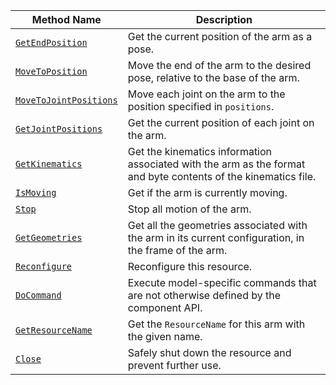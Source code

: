 <!-- prettier-ignore -->
| Method Name | Description |
| ----------- | ----------- |
| [`GetEndPosition`](/appendix/apis/components/arm/#getendposition) | Get the current position of the arm as a pose. |
| [`MoveToPosition`](/appendix/apis/components/arm/#movetoposition) | Move the end of the arm to the desired pose, relative to the base of the arm. |
| [`MoveToJointPositions`](/appendix/apis/components/arm/#movetojointpositions) | Move each joint on the arm to the position specified in `positions`. |
| [`GetJointPositions`](/appendix/apis/components/arm/#getjointpositions) | Get the current position of each joint on the arm. |
| [`GetKinematics`](/appendix/apis/components/arm/#getkinematics) | Get the kinematics information associated with the arm as the format and byte contents of the kinematics file. |
| [`IsMoving`](/appendix/apis/components/arm/#ismoving) | Get if the arm is currently moving. |
| [`Stop`](/appendix/apis/components/arm/#stop) | Stop all motion of the arm. |
| [`GetGeometries`](/appendix/apis/components/arm/#getgeometries) | Get all the geometries associated with the arm in its current configuration, in the frame of the arm. |
| [`Reconfigure`](/appendix/apis/components/arm/#reconfigure) | Reconfigure this resource. |
| [`DoCommand`](/appendix/apis/components/arm/#docommand) | Execute model-specific commands that are not otherwise defined by the component API. |
| [`GetResourceName`](/appendix/apis/components/arm/#getresourcename) | Get the `ResourceName` for this arm with the given name. |
| [`Close`](/appendix/apis/components/arm/#close) | Safely shut down the resource and prevent further use. |
